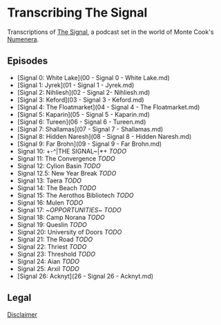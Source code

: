 # Transcribing The Signal

Transcriptions of [The Signal](http://numenerathesignal.blogspot.com/), a
podcast set in the world of Monte Cook's [Numenera](http://www.numenera.com/).

## Episodes

* [Signal 0: White Lake](00 - Signal 0 - White Lake.md)
* [Signal 1: Jyrek](01 - Signal 1 - Jyrek.md)
* [Signal 2: Nihliesh](02 - Signal 2- Nihliesh.md)
* [Signal 3: Keford](03 - Signal 3 - Keford.md)
* [Signal 4: The Floatmarket](04 - Signal 4 - The Floatmarket.md)
* [Signal 5: Kaparin](05 - Signal 5 - Kaparin.md)
* [Signal 6: Tureen](06 - Signal 6 - Tureen.md)
* [Signal 7: Shallamas](07 - Signal 7 - Shallamas.md)
* [Signal 8: Hidden Naresh](08 - Signal 8 - Hidden Naresh.md)
* [Signal 9: Far Brohn](09 - Signal 9 - Far Brohn.md)
* Signal 10: +-^|THE SIGNAL~|*+ *TODO*
* Signal 11: The Convergence *TODO*
* Signal 12: Cylion Basin *TODO*
* Signal 12.5: New Year Break *TODO*
* Signal 13: Taera *TODO*
* Signal 14: The Beach *TODO*
* Signal 15: The Aerothos Bibliotech *TODO*
* Signal 16: Mulen *TODO*
* Signal 17: ~*OPPORTUNITIES*~ *TODO*
* Signal 18: Camp Norana *TODO*
* Signal 19: Queslin *TODO*
* Signal 20: University of Doors *TODO*
* Signal 21: The Road *TODO*
* Signal 22: Thriest *TODO*
* Signal 23: Threshold *TODO*
* Signal 24: Aian *TODO*
* Signal 25: Arxil *TODO*
* [Signal 26: Acknyt](26 - Signal 26 - Acknyt.md)

## Legal

[Disclaimer](LEGAL.md)
